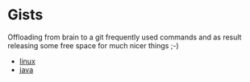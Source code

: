 # Gists
Offloading from brain to a git frequently used commands and as result releasing some free space for much nicer things ;-)

- [linux](linux/linux.md)
- [java](java/java.md)



